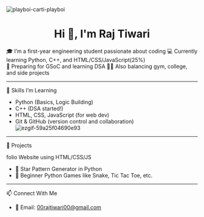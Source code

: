 ![playboi-carti-playboi](https://github.com/user-attachments/assets/ea9f4549-d6fe-4de6-8de2-c02dbddb491b)
               <h1 align="center">Hi 👋, I'm Raj Tiwari</h1>                                                

🎓 I’m a first-year engineering student passionate about coding 
💻 Currently learning Python, C++, and HTML/CSS/JavaScript(25%)  
🎯 Preparing for GSoC and learning DSA 
🏋️‍♂️ Also balancing gym, college, and side projects

---

 🚀 Skills I’m Learning
- Python (Basics, Logic Building)
- C++ (DSA started!)
- HTML, CSS, JavaScript (for web dev)
- Git & GitHub (version control and collaboration)![ezgif-59a25f04690e93](https://github.com/user-attachments/assets/dd02012c-b13e-482f-97fb-e432a24fe017)



---

 📌 Projects


folio Website using HTML/CSS/JS
- 🔹 Star Pattern Generator in Python
- 🔹 Beginner Python Games like Snake, Tic Tac Toe, etc.

---

 📫 Connect With Me

- 📧 Email: 00rajtiwari00@gmail.com


<!--
**renoreo7/renoreo7** is a ✨ _special_ ✨ repository because its `README.md` (this file) appears on your GitHub profile.

Here are some ideas to get you started:

- 🔭 I’m currently working on ...
- 🌱 I’m currently learning ...
- 👯 I’m looking to collaborate on ...
- 🤔 I’m looking for help with ...
- 💬 Ask me about ...
- 📫 How to reach me: ...
- 😄 Pronouns: ...
- ⚡ Fun fact: ...
-->
